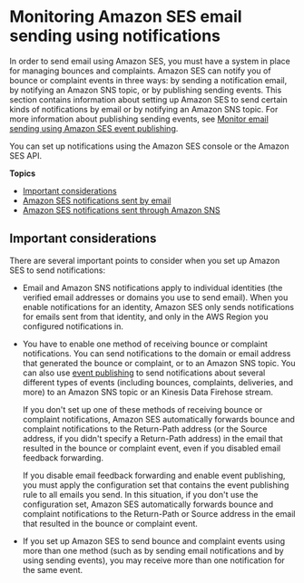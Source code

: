 # Monitoring Amazon SES email sending using notifications<a name="monitor-sending-activity-using-notifications"></a>

In order to send email using Amazon SES, you must have a system in place for managing bounces and complaints\. Amazon SES can notify you of bounce or complaint events in three ways: by sending a notification email, by notifying an Amazon SNS topic, or by publishing sending events\. This section contains information about setting up Amazon SES to send certain kinds of notifications by email or by notifying an Amazon SNS topic\. For more information about publishing sending events, see [Monitor email sending using Amazon SES event publishing](monitor-using-event-publishing.md)\.

You can set up notifications using the Amazon SES console or the Amazon SES API\.

**Topics**
+ [Important considerations](#monitor-sending-activity-using-notifications-considerations)
+ [Amazon SES notifications sent by email](monitor-sending-activity-using-notifications-email.md)
+ [Amazon SES notifications sent through Amazon SNS](monitor-sending-activity-using-notifications-sns.md)

## Important considerations<a name="monitor-sending-activity-using-notifications-considerations"></a>

There are several important points to consider when you set up Amazon SES to send notifications:
+ Email and Amazon SNS notifications apply to individual identities \(the verified email addresses or domains you use to send email\)\. When you enable notifications for an identity, Amazon SES only sends notifications for emails sent from that identity, and only in the AWS Region you configured notifications in\.
+ You have to enable one method of receiving bounce or complaint notifications\. You can send notifications to the domain or email address that generated the bounce or complaint, or to an Amazon SNS topic\. You can also use [event publishing](monitor-using-event-publishing.md) to send notifications about several different types of events \(including bounces, complaints, deliveries, and more\) to an Amazon SNS topic or an Kinesis Data Firehose stream\.

  If you don't set up one of these methods of receiving bounce or complaint notifications, Amazon SES automatically forwards bounce and complaint notifications to the Return\-Path address \(or the Source address, if you didn't specify a Return\-Path address\) in the email that resulted in the bounce or complaint event, even if you disabled email feedback forwarding\.

  If you disable email feedback forwarding and enable event publishing, you must apply the configuration set that contains the event publishing rule to all emails you send\. In this situation, if you don't use the configuration set, Amazon SES automatically forwards bounce and complaint notifications to the Return\-Path or Source address in the email that resulted in the bounce or complaint event\.
+ If you set up Amazon SES to send bounce and complaint events using more than one method \(such as by sending email notifications and by using sending events\), you may receive more than one notification for the same event\.
